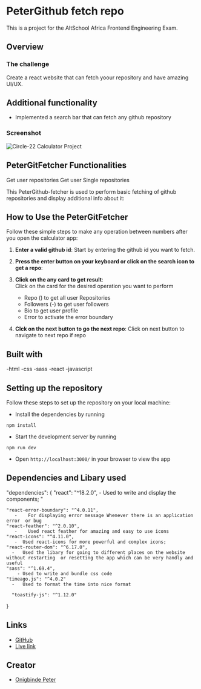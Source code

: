 # PeterGithub fetch repo
This is a project for the AltSchool Africa Frontend Engineering Exam.

## Overview

### The challenge

Create a react website that can fetch  yoour repository and have amazing UI/UX.
## Additional functionality
- Implemented a search bar that can fetch any github repository

### Screenshot

![Circle-22 Calculator Project](Circle-22-Calculator-Project.PNG)

## PeterGitFetcher Functionalities
Get user repositories
Get user Single repositories

This PeterGithub-fetcher  is used to perform basic fetching of github repositories and display additional info about it:
 
 

## How to Use the PeterGitFetcher

Follow these simple steps to make any operation between numbers after you open the calculator app:

1. **Enter a valid github id**: 
Start by entering the github id you want to fetch. 

2. **Press the enter button on your keyboard or click on the search icon to get a repo**:

3. **Click on the any card to get result**:  
Click on the card for the desired operation you want to perform
   - Repo () to get all user Repositories
   - Followers (-) to get user followers
   - Bio  to get user profile 
   - Error to activate the error boundary

4. **Clck on the next button to go the next repo**: 
Click on next button to navigate to next repo if repo 

 
## Built with

-html
-css
-sass
-react
-javascript
 
 
 
 

## Setting up the repository

Follow these steps to set up the repository on your local machine:

- Install the dependencies by running
```
npm install
```
- Start the development server by running
```
npm run dev
```
- Open `http://localhost:3000/` in your browser to view the app

## Dependencies and Libary used

"dependencies": {
    "react": "^18.2.0", 
       - Used to write and display the components;
    " 
       
    "react-error-boundary": "^4.0.11",
       -    For displaying error message Whenever there is an application error  or bug
    "react-feather": "^2.0.10",
       -    Used react feather for amazing and easy to use icons
    "react-icons": "^4.11.0",
       -  Used react-icons for more powerful and complex icons;
    "react-router-dom": "^6.17.0",
      -   Used the libary for going to different places on the website without restarting  or resetting the app which can be very handly and useful
    "sass": "^1.69.4",
        - Used to write and bundle css code
    "timeago.js": "^4.0.2"
      -   Used to format the time into nice format

      "toastify-js": "^1.12.0"
      
    
  }

## Links

- [GitHub](https://github.com/petroritse1/gitFetcher)
- [Live link](https://git-fetcher-app.netlify.app/)

## Creator

 
- [Onigbinde Peter](https://github.com/petroritse1)
 


